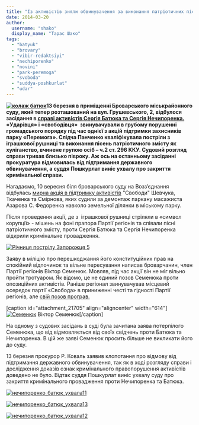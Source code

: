 ```yaml
---
title: "Із активістів зняли обвинувачення за виконання патріотичних пісень"
date: 2014-03-20
author: 
  username: "shako"
  display_name: "Тарас Шако"
tags: 
  - "batyuk"
  - "brovary"
  - "vibir-redaktsiyi"
  - "nechiporenko"
  - "novini"
  - "park-peremoga"
  - "svoboda"
  - "suddya-poshkurlat"
  - "udar"
---
```


**[![колаж батюк](https://mpz.brovary.org/wp-content/uploads/2014/03/kolazh-batyuk.jpg)](https://mpz.brovary.org/wp-content/uploads/2014/03/kolazh-batyuk.jpg)13 березня в приміщенні Броварського міськрайонного суду, який тепер розташований на вул. Грушевського, 2, відбулося засідання в [справі активістів Сергія Батюка та Сергія Нечипоренка.](https://mpz.brovary.org/za-stilbu-z-igrashkovoyi-rushnitsi-aktivistam-shiyut-kriminalnu-spravu/) «Ударівця» і «свободівця»  звинувачували в грубому порушенні громадського порядку під час однієї з акцій підтримки захисників парку «Перемога». Слідча Панченко кваліфікувала постріли з іграшкової рушниці та виконання пісень патріотичного змісту як хуліганство, вчинене групою осіб – ч.2 ст. 296 ККУ. Судовий розгляд справи тривав близько півроку. Аж ось на останньому засіданні прокуратура відмовилась від підтримання державного обвинувачення, а суддя Пошкурлат виніс ухвалу про закриття кримінальної справи.**

Нагадаємо, 10 вересня біля броварського суду на Возз’єднання відбулась [мирна акція в підтримку активістів](https://mpz.brovary.org/na-chest-zaporozhtsya-u-brovarah-zastrelili-prezidenta-miskogo-golovu-ta-gubernatora/) "Свободи" Шевчука, Ткаченка та Смірнова, яких судили за демонтаж паркану масажиста Азарова С. Федоренка навколо земельної ділянки в міському парку.

Після проведення акції, де з  іграшкової рушниці стріляли в «символ корупції» - мішень на фоні прапора Партії регіонів та співали пісні патріотичного змісту, проти Сергія Батюка та Сергія Нечипоренка відкрили кримінальне провадження.

[![Річниця пострілу Запорожця 5](https://mpz.brovary.org/wp-content/uploads/2013/09/Richnitsya-postrilu-Zaporozhtsya-51.jpg)](https://mpz.brovary.org/wp-content/uploads/2013/09/Richnitsya-postrilu-Zaporozhtsya-51.jpg)

Заяву в міліцію про перешкоджання його конституційних прав на спокійний відпочинок та вільне пересування написав броварчанин, член Партії регіонів Віктор Семенюк. Мовляв, під час акції він не міг вільно пройти тротуаром. Як відомо, це не єдиний позов Семенюка проти опозиційних активістів. Раніше регіонал звинувачував місцевий осередок партії «Свобода» в приниженні честі та гідності Партії регіонів, але [свій позов програв.](https://mpz.brovary.org/sud-ne-pobachiv-u-diyah-svobodivtsiv-prinizhennya-chesti-y-gidnosti-partiyi-regioniv/)

\[caption id="attachment\_21705" align="aligncenter" width="614"\][![Семенюк](https://mpz.brovary.org/wp-content/uploads/2013/10/Semenyuk.jpg)](https://mpz.brovary.org/wp-content/uploads/2013/10/Semenyuk.jpg) Віктор Семенюк\[/caption\]

На одному з судових засідань в суді була зачитана заява потерпілого Семенюка, що від відмовляється від своїх свідчень проти Батюка та Нечипоренка. В цій же заяві Семенюк просить більше не викликати його до суду.

13 березня прокурор Р. Коваль заявив клопотання про відмову від підтримання державного обвинувачення, так як в ході розгляду справи і дослідження доказів ознак кримінального правопорушення активістів доведено не було. Відтак суддя Пошкурлат виніс ухвалу суду про закриття кримінального провадження проти Нечипоренка та Батюка.

[![нечипоренко_батюк_ухвала11](https://mpz.brovary.org/wp-content/uploads/2014/03/nechiporenko_batyuk_uhvala11.jpg)](https://mpz.brovary.org/wp-content/uploads/2014/03/nechiporenko_batyuk_uhvala11.jpg)

[![нечипоренко_батюк_ухвала13](https://mpz.brovary.org/wp-content/uploads/2014/03/nechiporenko_batyuk_uhvala13.jpg)](https://mpz.brovary.org/wp-content/uploads/2014/03/nechiporenko_batyuk_uhvala13.jpg)

[![нечипоренко_батюк_ухвала12](https://mpz.brovary.org/wp-content/uploads/2014/03/nechiporenko_batyuk_uhvala12.jpg)](https://mpz.brovary.org/wp-content/uploads/2014/03/nechiporenko_batyuk_uhvala12.jpg)
